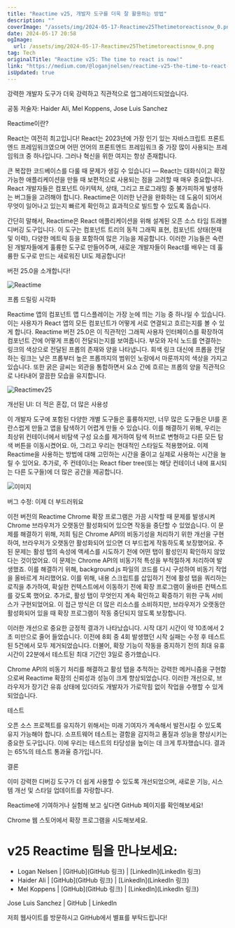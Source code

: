 ```yaml
---
title: "Reactime v25, 개발자 도구를 더욱 잘 활용하는 방법"
description: ""
coverImage: "/assets/img/2024-05-17-Reactimev25Thetimetoreactisnow_0.png"
date: 2024-05-17 20:58
ogImage:
  url: /assets/img/2024-05-17-Reactimev25Thetimetoreactisnow_0.png
tag: Tech
originalTitle: "Reactime v25: The time to react is now!"
link: "https://medium.com/@loganjnelsen/reactime-v25-the-time-to-react-is-now-ace90e45a9c7"
isUpdated: true
---
```


강력한 개발자 도구가 더욱 강력하고 직관적으로 업그레이드되었습니다.

공동 저술자: Haider Ali, Mel Koppens, Jose Luis Sanchez

Reactime이란?

React는 여전히 최고입니다! React는 2023년에 가장 인기 있는 자바스크립트 프론트엔드 프레임워크였으며 어떤 언어의 프론트엔드 프레임워크 중 가장 많이 사용되는 프레임워크 중 하나입니다. 그러나 혁신을 위한 여지는 항상 존재합니다.

<!-- seedividend - 사각형 -->

<ins class="adsbygoogle"
     style="display:block"
     data-ad-client="ca-pub-4877378276818686"
     data-ad-slot="1898504329"
     data-ad-format="auto"
     data-full-width-responsive="true"></ins>

<script>
     (adsbygoogle = window.adsbygoogle || []).push({});
</script>

큰 복잡한 코드베이스를 다룰 때 문제가 생길 수 있습니다 — React는 대화식이고 확장 가능한 애플리케이션을 만들 때 보편적으로 사용되는 점을 고려할 때 매우 중요합니다. React 개발자들은 컴포넌트 아키텍처, 상태, 그리고 프로그래밍 중 불가피하게 발생하는 버그들을 고려해야 합니다. Reactime은 이러한 난관을 완화하는 데 도움이 되어서 무엇이 일어나고 있는지 빠르게 확인하고 효과적으로 빌드할 수 있도록 돕습니다.

간단히 말해서, Reactime은 React 애플리케이션을 위해 설계된 오픈 소스 타임 트래블 디버깅 도구입니다. 이 도구는 컴포넌트 트리의 동적 그래픽 표현, 컴포넌트 상태(현재 및 이력), 다양한 메트릭 등을 포함하여 많은 기능을 제공합니다. 이러한 기능들은 숙련된 개발자들에게 훌륭한 도구로 만들어주며, 새로운 개발자들이 React를 배우는 데 훌륭한 도구로 만드는 새로워진 UI도 제공합니다!

버전 25.0을 소개합니다!

![Reactime](https://miro.medium.com/v2/resize:fit:1400/1*mWtM2Ad_D4rwpHggQv3JYQ.gif)

<!-- seedividend - 사각형 -->

<ins class="adsbygoogle"
     style="display:block"
     data-ad-client="ca-pub-4877378276818686"
     data-ad-slot="1898504329"
     data-ad-format="auto"
     data-full-width-responsive="true"></ins>

<script>
     (adsbygoogle = window.adsbygoogle || []).push({});
</script>

프롭 드릴링 시각화

Reactime 앱의 컴포넌트 맵 디스플레이는 가장 눈에 띄는 기능 중 하나일 수 있습니다. 이는 사용자가 React 앱의 모든 컴포넌트가 어떻게 서로 연결되고 흐르는지를 볼 수 있게 합니다. Reactime 버전 25.0은 이 직관적인 그래픽 사용자 인터페이스를 확장하여 컴포넌트 간에 어떻게 프롭이 전달되는지를 보여줍니다. 부모와 자식 노드를 연결하는 링크의 색상으로 전달된 프롭의 존재와 양을 나타냅니다. 회색 링크 대신에 프롭을 전달하는 링크는 낮은 프롭부터 높은 프롭까지의 범위인 노랑에서 마룬까지의 색상을 가지고 있습니다. 또한 굵은 글씨는 외관을 통합하면서 요소 간에 흐르는 프롭의 양을 직관적으로 나타내어 깔끔한 모습을 유지합니다.

![Reactimev25](/assets/img/2024-05-17-Reactimev25Thetimetoreactisnow_0.png)

개선된 UI: 더 적은 혼잡, 더 많은 사용성

<!-- seedividend - 사각형 -->

<ins class="adsbygoogle"
     style="display:block"
     data-ad-client="ca-pub-4877378276818686"
     data-ad-slot="1898504329"
     data-ad-format="auto"
     data-full-width-responsive="true"></ins>

<script>
     (adsbygoogle = window.adsbygoogle || []).push({});
</script>

이 개발자 도구에 포함된 다양한 개별 도구들은 훌륭하지만, 너무 많은 도구들은 UI를 혼란스럽게 만들고 앱을 탐색하기 어렵게 만들 수 있습니다. 이를 해결하기 위해, 우리는 최상위 컨테이너에서 비탐색 구성 요소를 제거하여 탐색 허브로 변형하고 다른 모든 탐색 버튼을 이동시켰어요. 아, 그리고 우리는 현대적인 스타일도 적용했어요. 이제 Reactime을 사용하는 방법에 대해 고민하는 시간을 줄이고 실제로 사용하는 시간을 늘릴 수 있어요. 추가로, 주 컨테이너는 React fiber tree(또는 해당 컨테이너 내에 표시되는 다른 도구들)에 더 많은 공간을 제공합니다.

![이미지](/assets/img/2024-05-17-Reactimev25Thetimetoreactisnow_1.png)

버그 수정: 이제 더 부드러워요

이전 버전의 Reactime Chrome 확장 프로그램은 가끔 시작할 때 문제를 발생시켜 Chrome 브라우저가 오랫동안 활성화되어 있으면 작동을 중단할 수 있었습니다. 이 문제를 해결하기 위해, 저희 팀은 Chrome API의 비동기성을 처리하기 위한 개선을 구현하여, 브라우저가 오랫동안 활성화되어 있으면 더 부드럽게 작동하도록 보장했어요. 주된 문제는 활성 탭의 속성에 액세스를 시도하기 전에 어떤 탭이 활성인지 확인하지 않았다는 것이었어요. 이 문제는 Chrome API의 비동기적 특성을 부적절하게 처리하여 발생했죠. 이를 해결하기 위해, background.js 파일의 코드를 다시 구성하여 비동기 작업을 올바르게 처리했어요. 이를 위해, 내용 스크립트를 삽입하기 전에 활성 탭을 쿼리하는 로직을 추가하여, 확실한 컨텍스트에서 이동하기 전에 확장 프로그램이 올바른 컨텍스트를 갖도록 했어요. 추가로, 활성 탭이 무엇인지 계속 확인하고 확증하기 위한 구독 서비스가 구현되었어요. 이 접근 방식은 더 많은 리소스를 소비하지만, 브라우저가 오랫동안 활성화되어 있을 때 확장 프로그램이 작동 중단되지 않도록 보장합니다.

<!-- seedividend - 사각형 -->

<ins class="adsbygoogle"
     style="display:block"
     data-ad-client="ca-pub-4877378276818686"
     data-ad-slot="1898504329"
     data-ad-format="auto"
     data-full-width-responsive="true"></ins>

<script>
     (adsbygoogle = window.adsbygoogle || []).push({});
</script>

이러한 개선으로 중요한 긍정적 결과가 나타났습니다. 시작 대기 시간이 약 10초에서 2초 미만으로 줄어 들었습니다. 이전에 8회 중 4회 발생했던 시작 실패는 수정 후 테스트된 5건에서 모두 제거되었습니다. 더불어, 확장 기능이 작동을 중지하기 전의 최대 유휴 시간이 22분에서 테스트된 최대 기간인 3일로 증가했습니다.

Chrome API의 비동기 처리를 해결하고 활성 탭을 추적하는 강력한 메커니즘을 구현함으로써 Reactime 확장의 신뢰성과 성능이 크게 향상되었습니다. 이러한 개선으로, 브라우저가 장기간 유휴 상태에 있더라도 개발자가 가로막힘 없이 작업을 수행할 수 있게 되었습니다.

테스트

오픈 소스 프로젝트를 유지하기 위해서는 미래 기여자가 계속해서 발전시킬 수 있도록 유지 가능해야 합니다. 소프트웨어 테스트는 결함을 감지하고 품질과 성능을 향상시키는 중요한 도구입니다. 이에 우리는 테스트의 타당성을 높이는 데 크게 투자했습니다. 결과는 65%의 테스트 통과율 증가입니다.

<!-- seedividend - 사각형 -->

<ins class="adsbygoogle"
     style="display:block"
     data-ad-client="ca-pub-4877378276818686"
     data-ad-slot="1898504329"
     data-ad-format="auto"
     data-full-width-responsive="true"></ins>

<script>
     (adsbygoogle = window.adsbygoogle || []).push({});
</script>

결론

이미 강력한 디버깅 도구가 더 쉽게 사용할 수 있도록 개선되었으며, 새로운 기능, 시스템 개선 및 스타일 업데이트를 자랑합니다.

Reactime에 기여하거나 실험해 보고 싶다면 GitHub 페이지를 확인해보세요!

Chrome 웹 스토어에서 확장 프로그램을 시도해보세요.

<!-- seedividend - 사각형 -->

<ins class="adsbygoogle"
     style="display:block"
     data-ad-client="ca-pub-4877378276818686"
     data-ad-slot="1898504329"
     data-ad-format="auto"
     data-full-width-responsive="true"></ins>

<script>
     (adsbygoogle = window.adsbygoogle || []).push({});
</script>

# v25 Reactime 팀을 만나보세요:

- Logan Nelsen | [GitHub](GitHub 링크) | [LinkedIn](LinkedIn 링크)
- Haider Ali | [GitHub](GitHub 링크) | [LinkedIn](LinkedIn 링크)
- Mel Koppens | [GitHub](GitHub 링크) | [LinkedIn](LinkedIn 링크)

<!-- seedividend - 사각형 -->

<ins class="adsbygoogle"
     style="display:block"
     data-ad-client="ca-pub-4877378276818686"
     data-ad-slot="1898504329"
     data-ad-format="auto"
     data-full-width-responsive="true"></ins>

<script>
     (adsbygoogle = window.adsbygoogle || []).push({});
</script>

Jose Luis Sanchez | GitHub | LinkedIn

저희 웹사이트를 방문하시고 GitHub에서 별표를 부탁드립니다!
